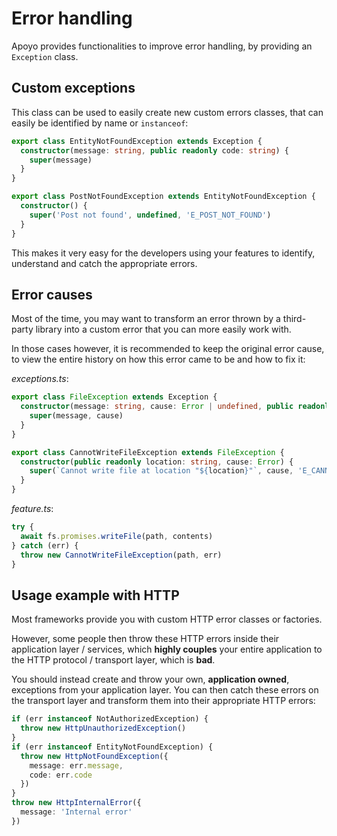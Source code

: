 # Error handling

Apoyo provides functionalities to improve error handling, by providing an `Exception` class.

## Custom exceptions

This class can be used to easily create new custom errors classes, that can easily be identified by name or `instanceof`:

```ts
export class EntityNotFoundException extends Exception {
  constructor(message: string, public readonly code: string) {
    super(message)
  }
}

export class PostNotFoundException extends EntityNotFoundException {
  constructor() {
    super('Post not found', undefined, 'E_POST_NOT_FOUND')
  }
}
```

This makes it very easy for the developers using your features to identify, understand and catch the appropriate errors.

## Error causes

Most of the time, you may want to transform an error thrown by a third-party library into a custom error that you can more easily work with.

In those cases however, it is recommended to keep the original error cause, to view the entire history on how this error came to be and how to fix it:

*exceptions.ts*:

```ts
export class FileException extends Exception {
  constructor(message: string, cause: Error | undefined, public readonly code: string) {
    super(message, cause)
  }
}

export class CannotWriteFileException extends FileException {
  constructor(public readonly location: string, cause: Error) {
    super(`Cannot write file at location "${location}"`, cause, 'E_CANNOT_WRITE_FILE')
  }
}
```

*feature.ts*:

```ts
try {
  await fs.promises.writeFile(path, contents)
} catch (err) {
  throw new CannotWriteFileException(path, err)
}
```

## Usage example with HTTP

Most frameworks provide you with custom HTTP error classes or factories.

However, some people then throw these HTTP errors inside their application layer / services, which **highly couples** your entire application to the HTTP protocol / transport layer, which is **bad**.

You should instead create and throw your own, **application owned**, exceptions from your application layer. You can then catch these errors on the transport layer and transform them into their appropriate HTTP errors:

```ts
if (err instanceof NotAuthorizedException) {
  throw new HttpUnauthorizedException()
}
if (err instanceof EntityNotFoundException) {
  throw new HttpNotFoundException({
    message: err.message,
    code: err.code
  })
}
throw new HttpInternalError({
  message: 'Internal error'
})
```
